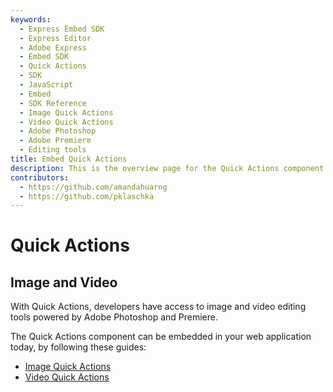 ```yaml
---
keywords:
  - Express Embed SDK
  - Express Editor
  - Adobe Express
  - Embed SDK
  - Quick Actions
  - SDK
  - JavaScript
  - Embed
  - SDK Reference
  - Image Quick Actions
  - Video Quick Actions
  - Adobe Photoshop
  - Adobe Premiere
  - Editing tools 
title: Embed Quick Actions
description: This is the overview page for the Quick Actions component.
contributors:
  - https://github.com/amandahuarng
  - https://github.com/pklaschka
---
```


# Quick Actions

## Image and Video
With Quick Actions, developers have access to image and video editing tools powered by Adobe Photoshop and Premiere. 

The Quick Actions component can be embedded in your web application today, by following these guides: 
* [Image Quick Actions](image/index.md)
* [Video Quick Actions](video/index.md)